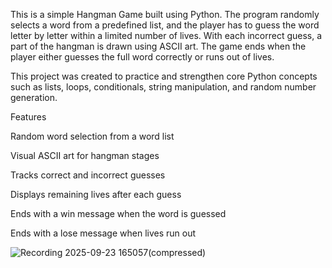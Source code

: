 This is a simple Hangman Game built using Python. The program randomly selects a word from a predefined list, and the player has to guess the word letter by letter within a limited number of lives. With each incorrect guess, a part of the hangman is drawn using ASCII art. The game ends when the player either guesses the full word correctly or runs out of lives.

This project was created to practice and strengthen core Python concepts such as lists, loops, conditionals, string manipulation, and random number generation.

Features

Random word selection from a word list

Visual ASCII art for hangman stages

Tracks correct and incorrect guesses

Displays remaining lives after each guess

Ends with a win message when the word is guessed

Ends with a lose message when lives run out


![Recording 2025-09-23 165057(compressed)](https://github.com/user-attachments/assets/b33fac66-6bfe-4799-b1ce-7c72ab206c3d)
